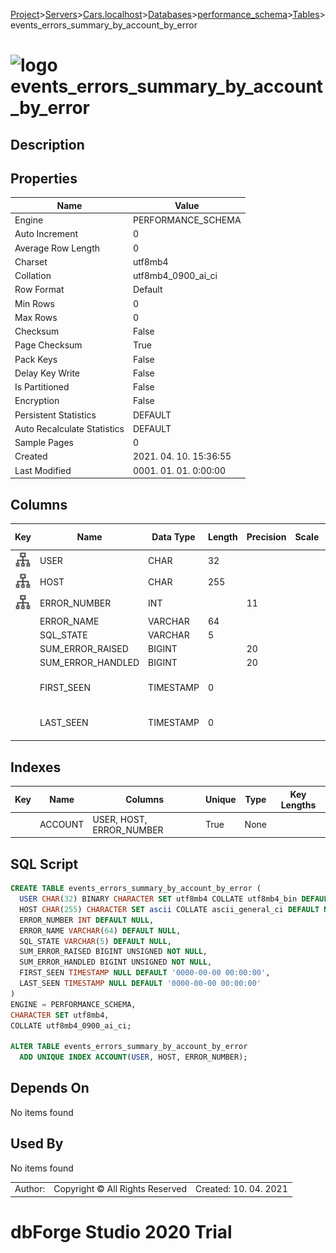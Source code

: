 [Project](../../../../../startpage.md)>[Servers](../../../../Servers.md)>[Cars.localhost](../../../Cars.localhost.md)>[Databases](../../Databases.md)>[performance_schema](../performance_schema.md)>[Tables](Tables.md)>events_errors_summary_by_account_by_error


# ![logo](../../../../../Images/table64.svg) events_errors_summary_by_account_by_error

## <a name="#Description"></a>Description
> 
## <a name="#Properties"></a>Properties
|Name|Value|
|---|---|
|Engine|PERFORMANCE_SCHEMA|
|Auto Increment|0|
|Average Row Length|0|
|Charset|utf8mb4|
|Collation|utf8mb4_0900_ai_ci|
|Row Format|Default|
|Min Rows|0|
|Max Rows|0|
|Checksum|False|
|Page Checksum|True|
|Pack Keys|False|
|Delay Key Write|False|
|Is Partitioned|False|
|Encryption|False|
|Persistent Statistics|DEFAULT|
|Auto Recalculate Statistics|DEFAULT|
|Sample Pages|0|
|Created|2021. 04. 10. 15:36:55|
|Last Modified|0001. 01. 01. 0:00:00|


## <a name="#Columns"></a>Columns
|Key|Name|Data Type|Length|Precision|Scale|Unsigned|Zerofill|Binary|Not Null|Auto Increment|Default|Virtual|Description|
|:---:|---|---|---|---|---|---|---|---|---|---|---|---|---|
|[![Indexes ACCOUNT](../../../../../Images/index.svg)](#Indexes)|USER|CHAR|32|||False|False|True|False|False|NULL|False||
|[![Indexes ACCOUNT](../../../../../Images/index.svg)](#Indexes)|HOST|CHAR|255|||False|False|False|False|False|NULL|False||
|[![Indexes ACCOUNT](../../../../../Images/index.svg)](#Indexes)|ERROR_NUMBER|INT||11||False|False|False|False|False|NULL|False||
||ERROR_NAME|VARCHAR|64|||False|False|False|False|False|NULL|False||
||SQL_STATE|VARCHAR|5|||False|False|False|False|False|NULL|False||
||SUM_ERROR_RAISED|BIGINT||20||True|False|False|True|False||False||
||SUM_ERROR_HANDLED|BIGINT||20||True|False|False|True|False||False||
||FIRST_SEEN|TIMESTAMP|0|||False|False|False|False|False|'0000-00-00 00:00:00'|False||
||LAST_SEEN|TIMESTAMP|0|||False|False|False|False|False|'0000-00-00 00:00:00'|False||

## <a name="#Indexes"></a>Indexes
|Key|Name|Columns|Unique|Type|Key Lengths|
|:---:|---|---|---|---|---|
||ACCOUNT|USER, HOST, ERROR_NUMBER|True|None||

## <a name="#SqlScript"></a>SQL Script
```SQL
CREATE TABLE events_errors_summary_by_account_by_error (
  USER CHAR(32) BINARY CHARACTER SET utf8mb4 COLLATE utf8mb4_bin DEFAULT NULL,
  HOST CHAR(255) CHARACTER SET ascii COLLATE ascii_general_ci DEFAULT NULL,
  ERROR_NUMBER INT DEFAULT NULL,
  ERROR_NAME VARCHAR(64) DEFAULT NULL,
  SQL_STATE VARCHAR(5) DEFAULT NULL,
  SUM_ERROR_RAISED BIGINT UNSIGNED NOT NULL,
  SUM_ERROR_HANDLED BIGINT UNSIGNED NOT NULL,
  FIRST_SEEN TIMESTAMP NULL DEFAULT '0000-00-00 00:00:00',
  LAST_SEEN TIMESTAMP NULL DEFAULT '0000-00-00 00:00:00'
)
ENGINE = PERFORMANCE_SCHEMA,
CHARACTER SET utf8mb4,
COLLATE utf8mb4_0900_ai_ci;

ALTER TABLE events_errors_summary_by_account_by_error 
  ADD UNIQUE INDEX ACCOUNT(USER, HOST, ERROR_NUMBER);
```

## <a name="#DependsOn"></a>Depends On
No items found

## <a name="#UsedBy"></a>Used By
No items found

||||
|---|---|---|
|Author: |Copyright © All Rights Reserved|Created: 10. 04. 2021|
# dbForge Studio 2020 Trial